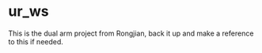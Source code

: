 # ur_ws
This is the dual arm project from Rongjian, back it up and make a reference to this if needed.
